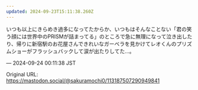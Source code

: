 ```yaml
---
updated: 2024-09-23T15:11:38.260Z
---
```


<p>いつも以上にきらめき過多になってたからか、いつもはそんなことない「君の笑う顔には世界中のPRISMが詰まってる」のところで急に無理になって泣き出したり、帰りに新宿駅のお花屋さんできれいなガーベラを見かけてレオくんのプリズムショーがフラッシュバックして涙が出たりしてた…。</p>

&mdash; 2024-09-24 00:11:38 JST

Original URL: https://mastodon.social/@sakuramochi0/113187507290949841
